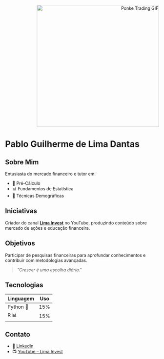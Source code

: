 <div align="right">
  <img src="https://tenor.com/view/ponke-ponkesol-solana-sol-monke-gif-1684753300055389302" alt="Ponke Trading GIF" width="400"/>
</div>

# Pablo Guilherme de Lima Dantas

## Sobre Mim
Entusiasta do mercado financeiro e tutor em:
- 📐 Pré-Cálculo
- 📊 Fundamentos de Estatística  
- 👥 Técnicas Demográficas

## Iniciativas
Criador do canal **[Lima Invest](https://www.youtube.com/@LimaInvest-)** no YouTube, produzindo conteúdo sobre mercado de ações e educação financeira.

## Objetivos
Participar de pesquisas financeiras para aprofundar conhecimentos e contribuir com metodologias avançadas.

> *"Crescer é uma escolha diária."*

## Tecnologias
| Linguagem | Uso |
|-----------|-----|
| Python 🐍 | 15% |
| R 📊      | 15% |

## Contato
- 🔗 [LinkedIn](https://www.linkedin.com/in/pablo--dantas/)
- 📺 [YouTube – Lima Invest](https://www.youtube.com/@LimaInvest-)
